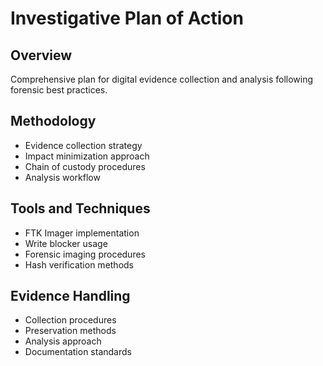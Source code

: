 # Investigative Plan of Action

## Overview
Comprehensive plan for digital evidence collection and analysis following forensic best practices.

## Methodology
- Evidence collection strategy
- Impact minimization approach
- Chain of custody procedures
- Analysis workflow

## Tools and Techniques
- FTK Imager implementation
- Write blocker usage
- Forensic imaging procedures
- Hash verification methods

## Evidence Handling
- Collection procedures
- Preservation methods
- Analysis approach
- Documentation standards